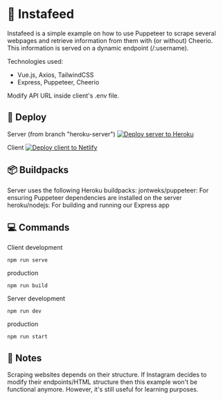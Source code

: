 # 📸 Instafeed

Instafeed is a simple example on how to use Puppeteer to scrape several webpages and retrieve information from them with (or without) Cheerio. This information is served on a dynamic endpoint (/:username).

Technologies used:

- Vue.js, Axios, TailwindCSS
- Express, Puppeteer, Cheerio

Modify API URL inside client's .env file.

## 🚀 Deploy

Server (from branch "heroku-server")
[![Deploy server to Heroku](https://www.herokucdn.com/deploy/button.svg)](https://heroku.com/deploy?template=https://github.com/brunodeangelis/heroku-server)

Client
[![Deploy client to Netlify](https://www.netlify.com/img/deploy/button.svg)](https://app.netlify.com/start/deploy?repository=https://github.com/brunodeangelis/instafeed)

## 📦 Buildpacks

Server uses the following Heroku buildpacks:
jontweks/puppeteer: For ensuring Puppeteer dependencies are installed on the server
heroku/nodejs: For building and running our Express app

## 💻 Commands

Client
development

```
npm run serve
```

production

```
npm run build
```

Server
development

```
npm run dev
```

production

```
npm run start
```

## 📝 Notes

Scraping websites depends on their structure. If Instagram decides to modify their endpoints/HTML structure then this example won't be functional anymore. However, it's still useful for learning purposes.
